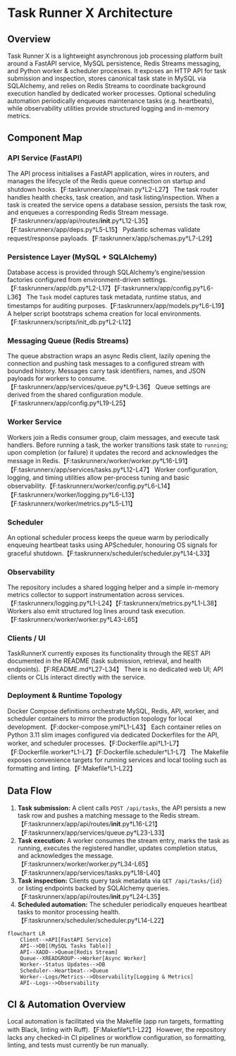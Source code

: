 # Task Runner X Architecture

## Overview
Task Runner X is a lightweight asynchronous job processing platform built around a FastAPI service,
MySQL persistence, Redis Streams messaging, and Python worker & scheduler processes. It exposes an
HTTP API for task submission and inspection, stores canonical task state in MySQL via SQLAlchemy,
and relies on Redis Streams to coordinate background execution handled by dedicated worker
processes. Optional scheduling automation periodically enqueues maintenance tasks (e.g.
heartbeats), while observability utilities provide structured logging and in-memory metrics.

## Component Map
### API Service (FastAPI)
The API process initialises a FastAPI application, wires in routers, and manages the lifecycle of the
Redis queue connection on startup and shutdown hooks.【F:taskrunnerx/app/main.py†L2-L27】 The task
router handles health checks, task creation, and task listing/inspection. When a task is created the
service opens a database session, persists the task row, and enqueues a corresponding Redis Stream
message.【F:taskrunnerx/app/api/routes/__init__.py†L12-L35】【F:taskrunnerx/app/deps.py†L5-L15】 Pydantic
schemas validate request/response payloads.【F:taskrunnerx/app/schemas.py†L7-L29】

### Persistence Layer (MySQL + SQLAlchemy)
Database access is provided through SQLAlchemy’s engine/session factories configured from
environment-driven settings.【F:taskrunnerx/app/db.py†L2-L17】【F:taskrunnerx/app/config.py†L6-L36】 The
`Task` model captures task metadata, runtime status, and timestamps for auditing purposes.【F:taskrunnerx/app/models.py†L6-L19】
A helper script bootstraps schema creation for local environments.【F:taskrunnerx/scripts/init_db.py†L2-L12】

### Messaging Queue (Redis Streams)
The queue abstraction wraps an async Redis client, lazily opening the connection and pushing task
messages to a configured stream with bounded history. Messages carry task identifiers, names, and
JSON payloads for workers to consume.【F:taskrunnerx/app/services/queue.py†L9-L36】 Queue settings are
derived from the shared configuration module.【F:taskrunnerx/app/config.py†L19-L25】

### Worker Service
Workers join a Redis consumer group, claim messages, and execute task handlers. Before running a
task, the worker transitions task state to `running`; upon completion (or failure) it updates the
record and acknowledges the message in Redis.【F:taskrunnerx/worker/worker.py†L16-L91】【F:taskrunnerx/app/services/tasks.py†L12-L47】
Worker configuration, logging, and timing utilities allow per-process tuning and basic observability.【F:taskrunnerx/worker/config.py†L6-L14】【F:taskrunnerx/worker/logging.py†L6-L13】【F:taskrunnerx/worker/metrics.py†L5-L11】

### Scheduler
An optional scheduler process keeps the queue warm by periodically enqueuing heartbeat tasks using
APScheduler, honouring OS signals for graceful shutdown.【F:taskrunnerx/scheduler/scheduler.py†L14-L33】

### Observability
The repository includes a shared logging helper and a simple in-memory metrics collector to support
instrumentation across services.【F:taskrunnerx/logging.py†L1-L24】【F:taskrunnerx/metrics.py†L1-L38】
Workers also emit structured log lines around task execution.【F:taskrunnerx/worker/worker.py†L43-L65】

### Clients / UI
TaskRunnerX currently exposes its functionality through the REST API documented in the README (task
submission, retrieval, and health endpoints).【F:README.md†L27-L34】 There is no dedicated web UI; API
clients or CLIs interact directly with the service.

### Deployment & Runtime Topology
Docker Compose definitions orchestrate MySQL, Redis, API, worker, and scheduler containers to mirror
the production topology for local development.【F:docker-compose.yml†L1-L43】 Each container relies on
Python 3.11 slim images configured via dedicated Dockerfiles for the API, worker, and scheduler
processes.【F:Dockerfile.api†L1-L7】【F:Dockerfile.worker†L1-L7】【F:Dockerfile.scheduler†L1-L7】 The
Makefile exposes convenience targets for running services and local tooling such as formatting and
linting.【F:Makefile†L1-L22】

## Data Flow
1. **Task submission:** A client calls `POST /api/tasks`, the API persists a new task row and pushes a
   matching message to the Redis stream.【F:taskrunnerx/app/api/routes/__init__.py†L16-L21】【F:taskrunnerx/app/services/queue.py†L23-L33】
2. **Task execution:** A worker consumes the stream entry, marks the task as running, executes the
   registered handler, updates completion status, and acknowledges the message.【F:taskrunnerx/worker/worker.py†L34-L65】【F:taskrunnerx/app/services/tasks.py†L18-L40】
3. **Task inspection:** Clients query task metadata via `GET /api/tasks/{id}` or listing endpoints
   backed by SQLAlchemy queries.【F:taskrunnerx/app/api/routes/__init__.py†L24-L35】
4. **Scheduled automation:** The scheduler periodically enqueues heartbeat tasks to monitor
   processing health.【F:taskrunnerx/scheduler/scheduler.py†L14-L22】

```mermaid
flowchart LR
    Client-->API[FastAPI Service]
    API-->DB[(MySQL Tasks Table)]
    API--XADD-->Queue[Redis Stream]
    Queue--XREADGROUP-->Worker[Async Worker]
    Worker--Status Updates-->DB
    Scheduler--Heartbeat-->Queue
    Worker--Logs/Metrics-->Observability[Logging & Metrics]
    API--Logs-->Observability
```

## CI & Automation Overview
Local automation is facilitated via the Makefile (app run targets, formatting with Black, linting with
Ruff).【F:Makefile†L1-L22】 However, the repository lacks any checked-in CI pipelines or workflow
configuration, so formatting, linting, and tests must currently be run manually.
